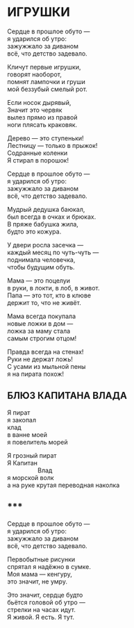 # ИГРУШКИ

Сердце в прошлое обуто —\
я ударился об утро:\
зажужжало за диваном\
всё, что детство задевало.

Кличут первые игрушки,\
говорят наоборот,\
помнят лампочки и груши\
мой беззубый смелый рот.

Если носок дырявый,\
Значит это червяк\
вылез прямо из правой\
ноги плясать краковяк.

Дерево — это ступеньки!\
Лестницу — только в прыжок!\
Содранные коленки\
Я стирал в порошок!

Сердце в прошлое обуто —\
я ударился об утро:\
зажужжало за диваном\
всё, что детство задевало.

Мудрый дедушка баюкал,\
был всегда в очках и брюках.\
В пряже бабушка жила,\
будто это кожура.

У двери росла засечка —\
каждый месяц по чуть-чуть —\
поднимала человечка,\
чтобы будущим обуть.

Мама — это поцелуи\
в руки, в локти, в лоб, в живот.\
Папа — это тот, кто в клюве\
держит то, что не живёт.

Мама всегда покупала\
новые ложки в дом —\
ложка за маму стала\
самым строгим отцом!

Правда всегда на стенах!\
Руки не держат ложь!\
С усами из мыльной пены\
я на пирата похож!

## БЛЮЗ КАПИТАНА ВЛАДА

Я пират\
я закопал\
клад\
в ванне моей\
я повелитель морей

Я грозный пират\
Я Капитан\
&ensp;&ensp;&ensp;&ensp;&ensp;&ensp;&ensp;&ensp;&ensp;&ensp;Влад\
я морской волк\
а на руке крутая переводная наколка

## ***

Сердце в прошлое обуто —\
я ударился об утро:\
зажужжало за диваном\
всё, что детство задевало.

Первобытные рисунки\
спрятал я надёжно в сумке.\
Моя мама — кенгуру,\
это значит, не умру.

Это значит, сердце будто\
бьётся головой об утро —\
стрелки на часах идут.\
Я живой. Я есть. Я тут.
